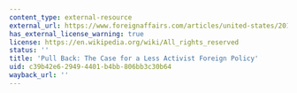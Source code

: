 ```yaml
---
content_type: external-resource
external_url: https://www.foreignaffairs.com/articles/united-states/2013-01-01/pull-back
has_external_license_warning: true
license: https://en.wikipedia.org/wiki/All_rights_reserved
status: ''
title: 'Pull Back: The Case for a Less Activist Foreign Policy'
uid: c39b42e6-2949-4401-b4bb-806bb3c30b64
wayback_url: ''
---
```

